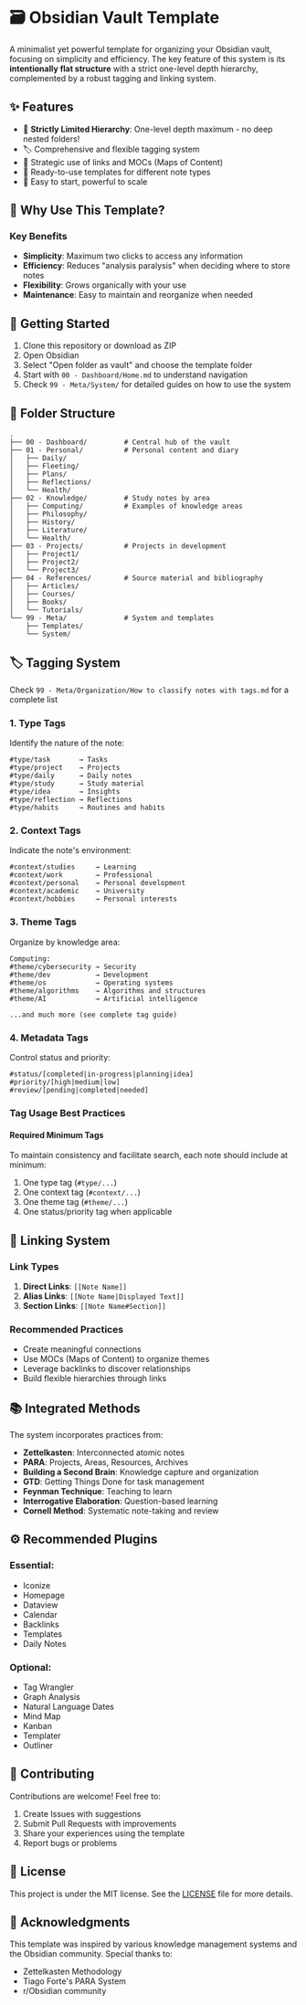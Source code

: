 # 🗃️ Obsidian Vault Template

A minimalist yet powerful template for organizing your Obsidian vault, focusing on simplicity and efficiency. The key feature of this system is its **intentionally flat structure** with a strict one-level depth hierarchy, complemented by a robust tagging and linking system.

## ✨ Features

- 📁 **Strictly Limited Hierarchy**: One-level depth maximum - no deep nested folders!
- 🏷️ Comprehensive and flexible tagging system
- 🔗 Strategic use of links and MOCs (Maps of Content)
- 📝 Ready-to-use templates for different note types
- 🚀 Easy to start, powerful to scale

## 🎯 Why Use This Template?

### Key Benefits
- **Simplicity**: Maximum two clicks to access any information
- **Efficiency**: Reduces "analysis paralysis" when deciding where to store notes
- **Flexibility**: Grows organically with your use
- **Maintenance**: Easy to maintain and reorganize when needed

## 🚀 Getting Started

1. Clone this repository or download as ZIP
2. Open Obsidian
3. Select "Open folder as vault" and choose the template folder
4. Start with `00 - Dashboard/Home.md` to understand navigation
5. Check `99 - Meta/System/` for detailed guides on how to use the system

## 📁 Folder Structure

```
.
├── 00 - Dashboard/         # Central hub of the vault
├── 01 - Personal/          # Personal content and diary
│   ├── Daily/
│   ├── Fleeting/
│   ├── Plans/
│   ├── Reflections/
│   └── Health/
├── 02 - Knowledge/         # Study notes by area
│   ├── Computing/          # Examples of knowledge areas
│   ├── Philosophy/
│   ├── History/
│   ├── Literature/
│   └── Health/
├── 03 - Projects/          # Projects in development
│   ├── Project1/
│   ├── Project2/
│   └── Project3/
├── 04 - References/        # Source material and bibliography
│   ├── Articles/
│   ├── Courses/
│   ├── Books/
│   └── Tutorials/
└── 99 - Meta/              # System and templates
    ├── Templates/
    └── System/
```

## 🏷️ Tagging System
Check `99 - Meta/Organization/How to classify notes with tags.md` for a complete list

### 1. Type Tags
Identify the nature of the note:
```
#type/task       → Tasks
#type/project    → Projects
#type/daily      → Daily notes
#type/study      → Study material
#type/idea       → Insights
#type/reflection → Reflections
#type/habits     → Routines and habits
```

### 2. Context Tags
Indicate the note's environment:
```
#context/studies     → Learning
#context/work        → Professional
#context/personal    → Personal development
#context/academic    → University
#context/hobbies     → Personal interests
```

### 3. Theme Tags
Organize by knowledge area:
```
Computing:
#theme/cybersecurity → Security
#theme/dev           → Development
#theme/os            → Operating systems
#theme/algorithms    → Algorithms and structures
#theme/AI            → Artificial intelligence

...and much more (see complete tag guide)
```

### 4. Metadata Tags
Control status and priority:
```
#status/[completed|in-progress|planning|idea]
#priority/[high|medium|low]
#review/[pending|completed|needed]
```

### Tag Usage Best Practices

#### Required Minimum Tags
To maintain consistency and facilitate search, each note should include at minimum:
1. One type tag (`#type/...`)
2. One context tag (`#context/...`)
3. One theme tag (`#theme/...`)
4. One status/priority tag when applicable

## 🔗 Linking System

### Link Types
1. **Direct Links**: `[[Note Name]]`
2. **Alias Links**: `[[Note Name|Displayed Text]]`
3. **Section Links**: `[[Note Name#Section]]`

### Recommended Practices
- Create meaningful connections
- Use MOCs (Maps of Content) to organize themes
- Leverage backlinks to discover relationships
- Build flexible hierarchies through links

## 📚 Integrated Methods

The system incorporates practices from:
- **Zettelkasten**: Interconnected atomic notes
- **PARA**: Projects, Areas, Resources, Archives
- **Building a Second Brain**: Knowledge capture and organization
- **GTD**: Getting Things Done for task management
- **Feynman Technique**: Teaching to learn
- **Interrogative Elaboration**: Question-based learning
- **Cornell Method**: Systematic note-taking and review

## ⚙️ Recommended Plugins

### Essential:
- Iconize
- Homepage
- Dataview
- Calendar
- Backlinks
- Templates
- Daily Notes

### Optional:
- Tag Wrangler
- Graph Analysis
- Natural Language Dates
- Mind Map
- Kanban
- Templater
- Outliner

## 🤝 Contributing

Contributions are welcome! Feel free to:
1. Create Issues with suggestions
2. Submit Pull Requests with improvements
3. Share your experiences using the template
4. Report bugs or problems

## 📝 License

This project is under the MIT license. See the [LICENSE](LICENSE) file for more details.

## 🙏 Acknowledgments

This template was inspired by various knowledge management systems and the Obsidian community. Special thanks to:
- Zettelkasten Methodology
- Tiago Forte's PARA System
- r/Obsidian community
